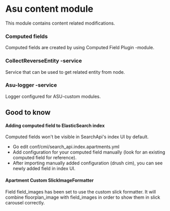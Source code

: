 # Asu content module

This module contains content related modifications.

### Computed fields

Computed fields are created by using Computed Field Plugin -module.

### CollectReverseEntity -service

Service that can be used to get related entity from node.

### Asu-logger -service

Logger configured for ASU-custom modules.

## Good to know

#### Adding computed field to ElasticSearch index

Computed fields won't be visible in SearchApi's index UI by default.
 - Go edit conf/cmi/search_api.index.apartments.yml
 - Add configuration for your computed field manually (look for an existing computed field for reference).
 - After importing manually added configuration (drush cim), you can see newly added field in index UI.

#### Apartment Custom SlickImageFormatter

Field field_images has been set to use the custom slick formatter. It will combine floorplan_image with field_images in order to show them in slick carousel correctly.